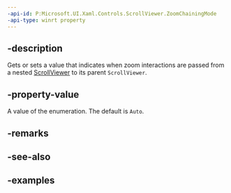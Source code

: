 ```yaml
---
-api-id: P:Microsoft.UI.Xaml.Controls.ScrollViewer.ZoomChainingMode
-api-type: winrt property
---
```


## -description

Gets or sets a value that indicates when zoom interactions are passed from a nested [ScrollViewer](scrollviewer.md) to its parent `ScrollViewer`.

## -property-value

A value of the enumeration. The default is `Auto`.

## -remarks

## -see-also

## -examples

